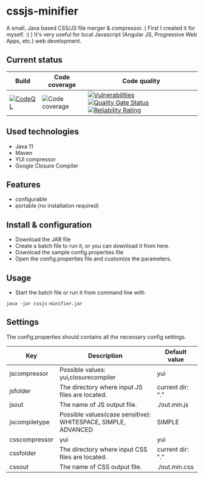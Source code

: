 # cssjs-minifier

A small, Java based CSS/JS file merger & compressor. ( First I created it for myself. :) ) It's very useful for local Javascript (Angular JS, Progressive Web Apps, etc.) web development.

## Current status

| Build | Code coverage | Code quality |
| ----- | ------------- | ------------ |
| [![CodeQL](https://github.com/peter-szrnka/cssjs-minifier/actions/workflows/codeql.yml/badge.svg)](https://github.com/peter-szrnka/cssjs-minifier/actions/workflows/codeql.yml) | ![Code coverage](https://sonarcloud.io/api/project_badges/measure?project=peter-szrnka_cssjs-minifier&metric=coverage) | [![Vulnerabilities](https://sonarcloud.io/api/project_badges/measure?project=peter-szrnka_cssjs-minifier&metric=vulnerabilities)](https://sonarcloud.io/summary/new_code?id=peter-szrnka_cssjs-minifier) [![Quality Gate Status](https://sonarcloud.io/api/project_badges/measure?project=peter-szrnka_cssjs-minifier&metric=alert_status)](https://sonarcloud.io/summary/new_code?id=peter-szrnka_cssjs-minifier) [![Reliability Rating](https://sonarcloud.io/api/project_badges/measure?project=peter-szrnka_cssjs-minifier&metric=reliability_rating)](https://sonarcloud.io/summary/new_code?id=peter-szrnka_cssjs-minifier) |

## Used technologies
- Java 11
- Maven
- YUI compressor
- Google Closure Compiler

## Features
- configurable
- portable (no installation required)

## Install & configuration
- Download the JAR file
- Create a batch file to run it, or you can download it from here.
- Download the sample config.properties file
- Open the config.properties file and customize the parameters.

## Usage
- Start the batch file or run it from command line with
```
java -jar cssjs-minifier.jar
```

## Settings

The config.properties should contains all the necessary config settings.

| Key | Description | Default value |
| ------------- | ------------- | ------------- |
| jscompressor | Possible values: yui,closurecompiler | yui |
| jsfolder | The directory where input JS files are located. | current dir: "." |
| jsout | The name of JS output file. | ./out.min.js |
| jscompiletype | Possible values(case sensitive): WHITESPACE, SIMPLE, ADVANCED | SIMPLE |
| csscompressor | yui | yui |
| cssfolder | The directory where input CSS files are located. | current dir: "." |
| cssout | The name of CSS output file. | ./out.min.css |
